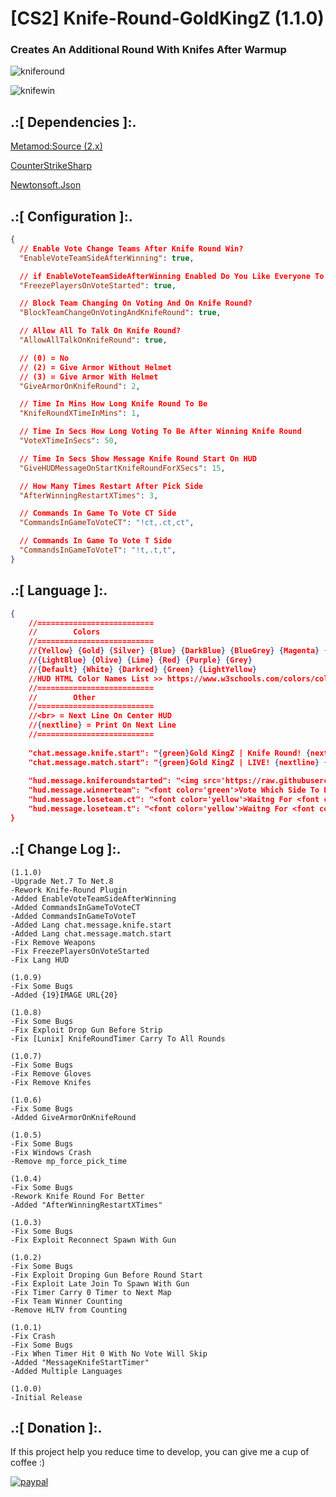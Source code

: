 # [CS2] Knife-Round-GoldKingZ (1.1.0)

### Creates An Additional Round With Knifes After Warmup

![kniferound](https://github.com/oqyh/cs2-Knife-Round-GoldKingZ/assets/48490385/83968ac0-896c-40b1-8c59-602bc6962b01)

![knifewin](https://github.com/oqyh/cs2-Knife-Round-GoldKingZ/assets/48490385/fb2465cb-778f-4341-b633-8fa07d162b2a)


## .:[ Dependencies ]:.
[Metamod:Source (2.x)](https://www.sourcemm.net/downloads.php/?branch=master)

[CounterStrikeSharp](https://github.com/roflmuffin/CounterStrikeSharp/releases)

[Newtonsoft.Json](https://www.nuget.org/packages/Newtonsoft.Json)


## .:[ Configuration ]:.
```json
{
  // Enable Vote Change Teams After Knife Round Win?
  "EnableVoteTeamSideAfterWinning": true,

  // if EnableVoteTeamSideAfterWinning Enabled Do You Like Everyone To Be Freeze On Voting?
  "FreezePlayersOnVoteStarted": true,

  // Block Team Changing On Voting And On Knife Round?
  "BlockTeamChangeOnVotingAndKnifeRound": true,

  // Allow All To Talk On Knife Round?
  "AllowAllTalkOnKnifeRound": true,

  // (0) = No
  // (2) = Give Armor Without Helmet
  // (3) = Give Armor With Helmet
  "GiveArmorOnKnifeRound": 2,

  // Time In Mins How Long Knife Round To Be
  "KnifeRoundXTimeInMins": 1,

  // Time In Secs How Long Voting To Be After Winning Knife Round
  "VoteXTimeInSecs": 50,

  // Time In Secs Show Message Knife Round Start On HUD
  "GiveHUDMessageOnStartKnifeRoundForXSecs": 15,

  // How Many Times Restart After Pick Side
  "AfterWinningRestartXTimes": 3,

  // Commands In Game To Vote CT Side
  "CommandsInGameToVoteCT": "!ct,.ct,ct",

  // Commands In Game To Vote T Side
  "CommandsInGameToVoteT": "!t,.t,t",
}
```

## .:[ Language ]:.
```json
{
	//==========================
	//        Colors
	//==========================
	//{Yellow} {Gold} {Silver} {Blue} {DarkBlue} {BlueGrey} {Magenta} {LightRed}
	//{LightBlue} {Olive} {Lime} {Red} {Purple} {Grey}
	//{Default} {White} {Darkred} {Green} {LightYellow}
	//HUD HTML Color Names List >> https://www.w3schools.com/colors/colors_names.asp
	//==========================
	//        Other
	//==========================
	//<br> = Next Line On Center HUD 
	//{nextline} = Print On Next Line
	//==========================
	
    "chat.message.knife.start": "{green}Gold KingZ | Knife Round! {nextline} {green}Gold KingZ | Knife Round! {nextline} {green}Gold KingZ | Knife Round!",
    "chat.message.match.start": "{green}Gold KingZ | LIVE! {nextline} {green}Gold KingZ | LIVE! {nextline} {green}Gold KingZ | LIVE!",
    
    "hud.message.kniferoundstarted": "<img src='https://raw.githubusercontent.com/oqyh/cs2-Knife-Round-GoldKingZ/main/Resources/knifeleft.png' class=''> <font color='orange'>Knife Round <img src='https://raw.githubusercontent.com/oqyh/cs2-Knife-Round-GoldKingZ/main/Resources/kniferight.png' class=''> <br> <br> <font color='blueviolet'>Winner Will Choose Team Side </font>",
	"hud.message.winnerteam": "<font color='green'>Vote Which Side To Pick <br> <font color='darkred'> = Time Left To Vote: {0} Secs = <br> <font color='yellow'>!ct <font color='grey'>To Go CT Side Team <br> <font color='yellow'>!t <font color='grey'>To Go T Side Team <br> <font color='grey'>Votes On <img src='https://raw.githubusercontent.com/oqyh/cs2-Knife-Round-GoldKingZ/main/Resources/ctimg.png' class=''> <font color='green'>[{1} <font color='grey'>/ <font color='green'>{3}] <br> <font color='grey'>Votes On <img src='https://raw.githubusercontent.com/oqyh/cs2-Knife-Round-GoldKingZ/main/Resources/timg.png' class=''> <font color='green'>[{2} <font color='grey'>/ <font color='green'>{3}] </font>",
    "hud.message.loseteam.ct": "<font color='yellow'>Waitng For <font color='red'>T's <font color='yellow'>To Vote </font>",
    "hud.message.loseteam.t": "<font color='yellow'>Waitng For <font color='RoyalBlue'>CT's <font color='yellow'>To Vote </font>"
}
```

## .:[ Change Log ]:.
```
(1.1.0)
-Upgrade Net.7 To Net.8
-Rework Knife-Round Plugin
-Added EnableVoteTeamSideAfterWinning
-Added CommandsInGameToVoteCT
-Added CommandsInGameToVoteT
-Added Lang chat.message.knife.start
-Added Lang chat.message.match.start
-Fix Remove Weapons
-Fix FreezePlayersOnVoteStarted
-Fix Lang HUD 

(1.0.9)
-Fix Some Bugs
-Added {19}IMAGE URL{20}

(1.0.8)
-Fix Some Bugs
-Fix Exploit Drop Gun Before Strip
-Fix [Lunix] KnifeRoundTimer Carry To All Rounds

(1.0.7)
-Fix Some Bugs
-Fix Remove Gloves
-Fix Remove Knifes

(1.0.6)
-Fix Some Bugs
-Added GiveArmorOnKnifeRound

(1.0.5)
-Fix Some Bugs
-Fix Windows Crash
-Remove mp_force_pick_time

(1.0.4)
-Fix Some Bugs
-Rework Knife Round For Better
-Added "AfterWinningRestartXTimes"

(1.0.3)
-Fix Some Bugs
-Fix Exploit Reconnect Spawn With Gun

(1.0.2)
-Fix Some Bugs
-Fix Exploit Droping Gun Before Round Start
-Fix Exploit Late Join To Spawn With Gun
-Fix Timer Carry 0 Timer to Next Map
-Fix Team Winner Counting
-Remove HLTV from Counting

(1.0.1)
-Fix Crash
-Fix Some Bugs
-Fix When Timer Hit 0 With No Vote Will Skip
-Added "MessageKnifeStartTimer"
-Added Multiple Languages

(1.0.0)
-Initial Release
```

## .:[ Donation ]:.

If this project help you reduce time to develop, you can give me a cup of coffee :)

[![paypal](https://www.paypalobjects.com/en_US/i/btn/btn_donateCC_LG.gif)](https://paypal.me/oQYh)
